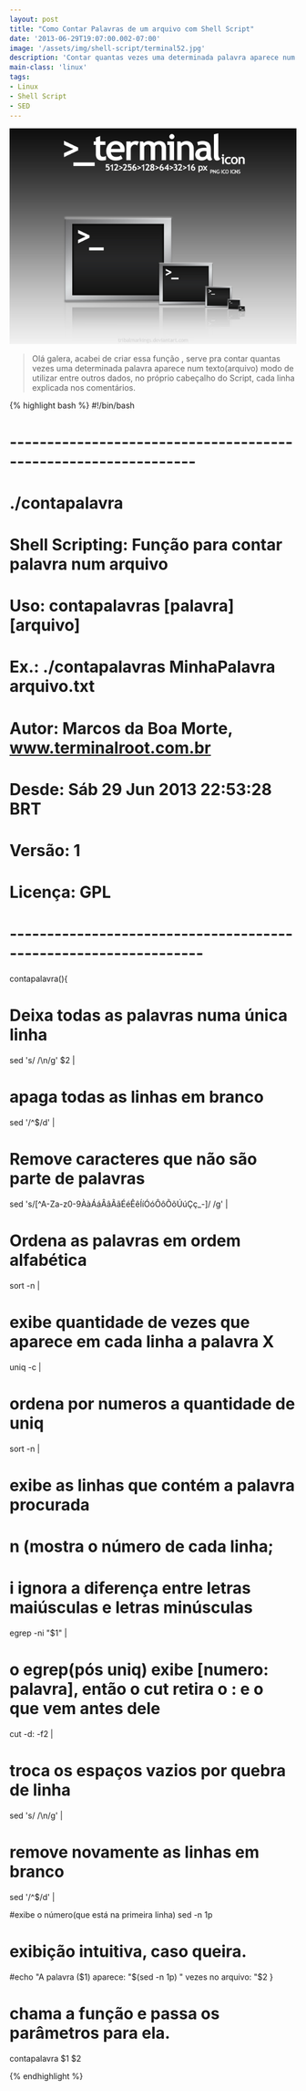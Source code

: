 ```yaml
---
layout: post
title: "Como Contar Palavras de um arquivo com Shell Script"
date: '2013-06-29T19:07:00.002-07:00'
image: '/assets/img/shell-script/terminal52.jpg'
description: 'Contar quantas vezes uma determinada palavra aparece num texto (arquivo)'
main-class: 'linux'
tags:
- Linux
- Shell Script
- SED
---
```


![Como Contar Palavras de um arquivo com Shell Script](/assets/img/shell-script/terminal52.jpg "Como Contar Palavras de um arquivo com Shell Script")

> Olá galera, acabei de criar essa função , serve pra contar quantas vezes uma determinada palavra aparece num texto(arquivo) modo de utilizar entre outros dados, no próprio cabeçalho do Script, cada linha explicada nos comentários.


{% highlight bash %}
#!/bin/bash
# ---------------------------------------------------------------
# ./contapalavra
#
# Shell Scripting: Função para contar palavra num arquivo
#
# Uso: contapalavras [palavra] [arquivo]
#
# Ex.: ./contapalavras MinhaPalavra arquivo.txt
#
# Autor: Marcos da Boa Morte, www.terminalroot.com.br
# Desde: Sáb 29 Jun 2013 22:53:28 BRT 
# Versão: 1
# Licença: GPL
# ----------------------------------------------------------------
contapalavra(){
 # Deixa todas as palavras numa única linha
 sed 's/ /\n/g' $2 | 
 
 # apaga todas as linhas em branco
 sed '/^$/d' | 
 
 # Remove caracteres que não são parte de palavras
 sed 's/[^A-Za-z0-9ÀàÁáÂâÃãÉéÊêÍíÓóÔôÕõÚúÇç_-]/ /g' | 
 
 # Ordena as palavras em ordem alfabética
 sort -n | 
 
 # exibe quantidade de vezes que aparece em cada linha a palavra X
 uniq -c | 
 
 # ordena por numeros a quantidade de uniq
 sort -n | 
 
 # exibe as linhas que contém a palavra procurada
 # n (mostra o número de cada linha; 
 # i ignora a diferença entre letras maiúsculas e letras minúsculas
 egrep -ni "$1" | 
 
 # o egrep(pós uniq) exibe [numero: palavra], então o cut retira o : e o que vem antes dele
 cut -d: -f2 | 
 
 # troca os espaços vazios por quebra de linha
 sed 's/ /\n/g' | 
 
 # remove novamente as linhas em branco
 sed '/^$/d' | 
 
 #exibe o número(que está na primeira linha)
 sed -n 1p
 
 # exibição intuitiva, caso queira.
 #echo "A palavra ($1) aparece: "$(sed -n 1p) " vezes no arquivo: "$2
}

# chama a função e passa os parâmetros para ela.
contapalavra $1 $2

{% endhighlight %}
